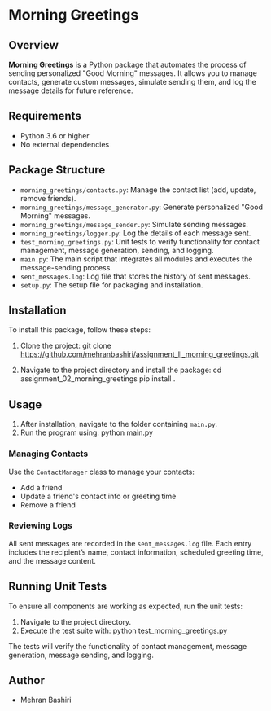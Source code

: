 # Morning Greetings

## Overview
**Morning Greetings** is a Python package that automates the process of sending personalized "Good Morning" messages. It allows you to manage contacts, generate custom messages, simulate sending them, and log the message details for future reference.

## Requirements
- Python 3.6 or higher
- No external dependencies

## Package Structure
- `morning_greetings/contacts.py`: Manage the contact list (add, update, remove friends).
- `morning_greetings/message_generator.py`: Generate personalized "Good Morning" messages.
- `morning_greetings/message_sender.py`: Simulate sending messages.
- `morning_greetings/logger.py`: Log the details of each message sent.
- `test_morning_greetings.py`: Unit tests to verify functionality for contact management, message generation, sending, and logging.
- `main.py`: The main script that integrates all modules and executes the message-sending process.
- `sent_messages.log`: Log file that stores the history of sent messages.
- `setup.py`: The setup file for packaging and installation.

## Installation

To install this package, follow these steps:

1. Clone the project:
    git clone https://github.com/mehranbashiri/assignment_II_morning_greetings.git

2. Navigate to the project directory and install the package:
    cd assignment_02_morning_greetings
    pip install .

## Usage

1. After installation, navigate to the folder containing `main.py`.
2. Run the program using:
    python main.py

### Managing Contacts
Use the `ContactManager` class to manage your contacts:
- Add a friend
- Update a friend's contact info or greeting time
- Remove a friend

### Reviewing Logs
All sent messages are recorded in the `sent_messages.log` file. Each entry includes the recipient’s name, contact information, scheduled greeting time, and the message content.

## Running Unit Tests

To ensure all components are working as expected, run the unit tests:

1. Navigate to the project directory.
2. Execute the test suite with:
    python test_morning_greetings.py

The tests will verify the functionality of contact management, message generation, message sending, and logging.

## Author
- Mehran Bashiri
